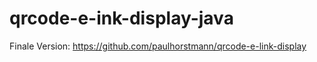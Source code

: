 # qrcode-e-ink-display-java

Finale Version: https://github.com/paulhorstmann/qrcode-e-link-display
